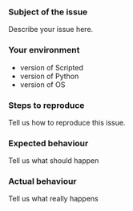 ### Subject of the issue
Describe your issue here.

### Your environment
* version of Scripted
* version of Python
* version of OS

### Steps to reproduce
Tell us how to reproduce this issue.

### Expected behaviour
Tell us what should happen

### Actual behaviour
Tell us what really happens